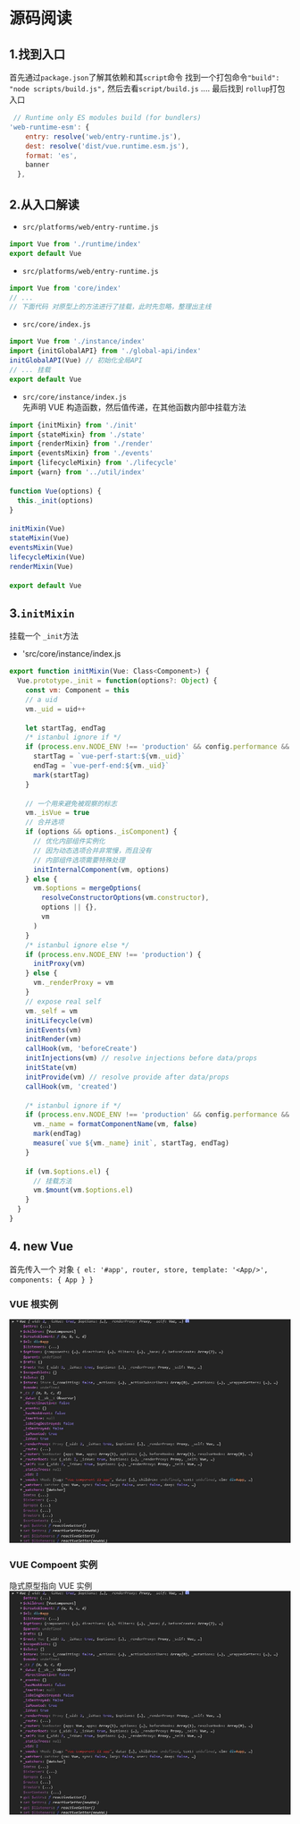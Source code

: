# 源码阅读

## 1.找到入口

首先通过`package.json`了解其依赖和其`script`命令
找到一个打包命令`"build": "node scripts/build.js",`
然后去看`script/build.js`
....
最后找到 `rollup`打包入口

```js
 // Runtime only ES modules build (for bundlers)
'web-runtime-esm': {
    entry: resolve('web/entry-runtime.js'),
    dest: resolve('dist/vue.runtime.esm.js'),
    format: 'es',
    banner
  },
```

## 2.从入口解读

- `src/platforms/web/entry-runtime.js`

```js
import Vue from './runtime/index'
export default Vue
```

- `src/platforms/web/entry-runtime.js`

```js
import Vue from 'core/index'
// ...
// 下面代码 对原型上的方法进行了挂载，此时先忽略，整理出主线
```

- `src/core/index.js`

```js
import Vue from './instance/index'
import {initGlobalAPI} from './global-api/index'
initGlobalAPI(Vue) // 初始化全局API
// ... 挂载
export default Vue
```

- `src/core/instance/index.js`  
  先声明 VUE 构造函数，然后值传递，在其他函数内部中挂载方法

```js
import {initMixin} from './init'
import {stateMixin} from './state'
import {renderMixin} from './render'
import {eventsMixin} from './events'
import {lifecycleMixin} from './lifecycle'
import {warn} from '../util/index'

function Vue(options) {
  this._init(options)
}

initMixin(Vue)
stateMixin(Vue)
eventsMixin(Vue)
lifecycleMixin(Vue)
renderMixin(Vue)

export default Vue
```

## 3.`initMixin`

挂载一个 `_init`方法

- 'src/core/instance/index.js

```js
export function initMixin(Vue: Class<Component>) {
  Vue.prototype._init = function(options?: Object) {
    const vm: Component = this
    // a uid
    vm._uid = uid++

    let startTag, endTag
    /* istanbul ignore if */
    if (process.env.NODE_ENV !== 'production' && config.performance && mark) {
      startTag = `vue-perf-start:${vm._uid}`
      endTag = `vue-perf-end:${vm._uid}`
      mark(startTag)
    }

    // 一个用来避免被观察的标志
    vm._isVue = true
    // 合并选项
    if (options && options._isComponent) {
      // 优化内部组件实例化
      // 因为动态选项合并非常慢，而且没有
      // 内部组件选项需要特殊处理
      initInternalComponent(vm, options)
    } else {
      vm.$options = mergeOptions(
        resolveConstructorOptions(vm.constructor),
        options || {},
        vm
      )
    }
    /* istanbul ignore else */
    if (process.env.NODE_ENV !== 'production') {
      initProxy(vm)
    } else {
      vm._renderProxy = vm
    }
    // expose real self
    vm._self = vm
    initLifecycle(vm)
    initEvents(vm)
    initRender(vm)
    callHook(vm, 'beforeCreate')
    initInjections(vm) // resolve injections before data/props
    initState(vm)
    initProvide(vm) // resolve provide after data/props
    callHook(vm, 'created')

    /* istanbul ignore if */
    if (process.env.NODE_ENV !== 'production' && config.performance && mark) {
      vm._name = formatComponentName(vm, false)
      mark(endTag)
      measure(`vue ${vm._name} init`, startTag, endTag)
    }

    if (vm.$options.el) {
      // 挂载方法
      vm.$mount(vm.$options.el)
    }
  }
}
```

## 4. new Vue

首先传入一个 对象 `{ el: '#app', router, store, template: '<App/>', components: { App } }`

### VUE 根实例

![VUE根实例](./imgs/vue_instance.jpg)

### VUE Compoent 实例

隐式原型指向 VUE 实例
![VUE根实例](./imgs/vue_instance.jpg)
